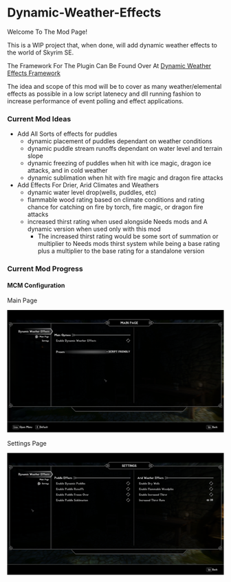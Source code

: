 # Dynamic-Weather-Effects
Welcome To The Mod Page!

This is a WIP project that, when done, will add dynamic weather effects to the world of Skyrim SE.

The Framework For The Plugin Can Be Found Over At [Dynamic Weather Effects Framework](https://github.com/USAFrenzy/DynamicWeatherEffects.git)

The idea and scope of this mod will be to cover as many weather/elemental effects as possible in a low script latenecy and dll running fashion to increase performance of event polling and effect applications.

### Current Mod Ideas
- Add All Sorts of effects for puddles
  - dynamic placement of puddles dependant on weather conditions
  - dynamic puddle stream runoffs dependant on water level and terrain slope
  - dynamic freezing of puddles when hit with ice magic, dragon ice attacks, and in cold weather
  - dynamic sublimation when hit with fire magic and dragon fire attacks
- Add Effects For Drier, Arid Climates and Weathers
  - dynamic water level drop(wells, puddles, etc)
  - flammable wood rating based on climate conditions and rating chance for catching on fire by
    torch, fire magic, or dragon fire attacks
  - increased thirst rating when used alongside Needs mods and A dynamic version when used only with this mod
    - The increased thirst rating would be some sort of summation or multiplier to Needs mods thirst system 
      while being a base rating plus a multiplier to the base rating for a standalone version

### Current Mod Progress

#### MCM Configuration
Main Page

![Alt text](Resources/README_Photos/MCM_Main.png?raw=true "Main Page")

Settings Page 

![Alt text](Resources/README_Photos/MCM_Settings.png?raw=true "Settings Page")